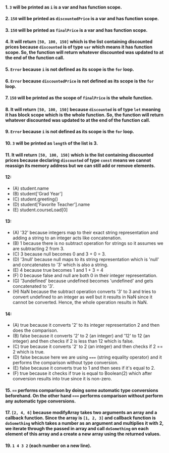 #### 1. `3` will be printed as `i` is a var and has function scope.

#### 2. `150` will be printed as `discountedPrice` is a var and has function scope.

#### 3. `150` will be printed as `finalPrice` is a var and has function scope.

#### 4. It will return `[50, 100, 150]` which is the list containing discounted prices because `discounted` is of type `var` which means it has function scope. So, the function will return whatever discounted was updated to at the end of the function call.

#### 5. `Error` because `i` is not defined as its scope is the `for` loop.

#### 6. `Error` because `discountedPrice` is not defined as its scope is the `for` loop.

#### 7. `150` will be printed as the scope of `finalPrice` is the whole function.

#### 8. It will return `[50, 100, 150]` because `discounted` is of type `let` meaning it has block scope which is the whole function. So, the function will return whatever discounted was updated to at the end of the function call.

#### 9. `Error` because `i` is not defined as its scope is the `for` loop.

#### 10. `3` will be printed as `length` of the list is 3.

#### 11. It will return `[50, 100, 150]` which is the list containing discounted prices because declaring `discounted` of type `const` means we cannot reassign its memory address but we can still add or remove elements.

#### 12:
   * (A) student.name
   * (B) student['Grad Year']
   * (C) student.greeting()
   * (D) student['Favorite Teacher'].name
   * (E) student.courseLoad[0]

#### 13:
   * (A) '32' because integers map to their exact string representation and          adding a string to an integer acts like concatenation.
   * (B) 1 because there is no subtract operation for strings so it assumes          we are subtracting 2 from 3.
   * (C) 3 because null becomes 0 and 3 + 0 = 3. 
   * (D) '3null' because null maps to its string representation which is             'null' and concatenates to '3' which is also a string.
   * (E) 4 because true becomes 1 and 1 + 3  = 4
   * (F) 0 because false and null are both 0 in their integer representation.
   * (G) '3undefined' because undefined becomes 'undefined' and gets                 concatenated to '3'.
   * (H) NaN because the subtract operation converts '3' to 3 and tries to           convert undefined to an integer as well but it results in NaN since it         cannot be converted. Hence, the whole operation results in NaN.

#### 14:
   * (A) true because it converts '2' to its integer representation 2 and            then does the comparison.
   * (B) false because it converts '2' to 2 (an integer) and '12' to 12 (an          integer) and then checks if 2 is less than 12 which is false.
   * (C) true because it converts '2' to 2 (an integer) and then checks if 2         == 2 which is true.
   * (D) false because here we are using `===` (string equality operator) and       it performs the comparison without type conversion.
   * (E) false because it converts true to 1 and then sees if it's equal to 2.
   * (F) true because it checks if true is equal to Boolean(2) which after          conversion results into true since it is non-zero.

#### 15. `==` performs comparison by doing some automatic type conversions                beforehand. On the other hand `===` performs comparison without perform        any automatic type conversions.

#### 17. `[2, 4, 6]` because modifyArray takes two arguments an array and a callback function. Since the array is `[1, 2, 3]` and callback function is `doSomething` which takes a number as an argument and multiplies it with 2, we iterate through the passed in array and call `doSomething` on each element of this array and a create a new array using the returned values.

#### 19. `1 4 3 2` (each number on a new line).
